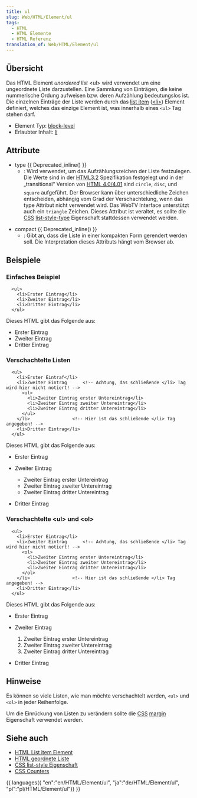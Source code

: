 ```yaml
---
title: ul
slug: Web/HTML/Element/ul
tags:
  - HTML
  - HTML Elemente
  - HTML Referenz
translation_of: Web/HTML/Element/ul
---
```

## Übersicht

Das HTML Element _unordered list_ \<ul> wird verwendet um eine ungeordnete Liste darzustellen. Eine Sammlung von Einträgen, die keine nummerische Ordung aufweisen bzw. deren Aufzählung bedeutungslos ist. Die einzelnen Einträge der Liste werden durch das [list item](/de/HTML/Element/li "de/HTML/Element/li") ([\<li>](/de/HTML/Element/li "de/HTML/Element/li")) Element definiert, welches das einzige Element ist, was innerhalb eines `<ul>` Tag stehen darf.

- Element Typ: [block-level](/de/HTML/Block-level_Elemente "de/HTML/Block-level_Elemente")
- Erlaubter Inhalt: [li](/de/HTML/Element/li "de/HTML/Element/li")

## Attribute

- type {{ Deprecated_inline() }}
  - : Wird verwendet, um das Aufzählungszeichen der Liste festzulegen. Die Werte sind in der [HTML3.2](/de/HTML3.2 "de/HTML3.2") Spezifikation festgelegt und in der „transitional“ Version von [HTML 4.0/4.01](/de/HTML4.01 "de/HTML4.01") sind `circle`, `disc`, und `square` aufgeführt. Der Browser kann über unterschiedliche Zeichen entscheiden, abhängig vom Grad der Verschachtelung, wenn das type Attribut nicht verwendet wird. Das WebTV Interface unterstützt auch ein `triangle` Zeichen. Dieses Attribut ist veraltet, es sollte die [CSS](/de/CSS "de/CSS") [list-style-type](/de/CSS/list-style-type "de/CSS/list-style-type") Eigenschaft stattdessen verwendet werden.

<!---->

- compact {{ Deprecated_inline() }}
  - : Gibt an, dass die Liste in einer kompakten Form gerendert werden soll. Die Interpretation dieses Attributs hängt vom Browser ab.

## Beispiele

### Einfaches Beispiel

      <ul>
        <li>Erster Eintrag</li>
        <li>Zweiter Eintrag</li>
        <li>Dritter Eintrag</li>
      </ul>

Dieses HTML gibt das Folgende aus:

- Erster Eintrag
- Zweiter Eintrag
- Dritter Eintrag

### Verschachtelte Listen

      <ul>
        <li>Erster Eintraf</li>
        <li>Zweiter Eintrag      <!-- Achtung, das schließende </li> Tag wird hier nicht notiert! -->
          <ul>
            <li>Zweiter Eintrag erster Untereintrag</li>
            <li>Zweiter Eintrag zweiter Untereintrag</li>
            <li>Zweiter Eintrag dritter Untereintrag</li>
          </ul>
        </li>                <!-- Hier ist das schließende </li> Tag angegeben! -->
        <li>Dritter Eintrag</li>
      </ul>

Dieses HTML gibt das Folgende aus:

- Erster Eintrag
- Zweiter Eintrag

  - Zweiter Eintrag erster Untereintrag
  - Zweiter Eintrag zweiter Untereintrag
  - Zweiter Eintrag dritter Untereintrag

- Dritter Eintrag

### Verschachtelte \<ul> und \<ol>

      <ul>
        <li>Erster Eintrag</li>
        <li>Zweiter Eintrag      <!-- Achtung, das schließende </li> Tag wird hier nicht notiert! -->
          <ol>
            <li>Zweiter Eintrag erster Untereintrag</li>
            <li>Zweiter Eintrag zweiter Untereintrag</li>
            <li>Zweiter Eintrag dritter Untereintrag</li>
          </ol>
        </li>                <!-- Hier ist das schließende </li> Tag angegeben! -->
        <li>Dritter Eintrag</li>
      </ul>

Dieses HTML gibt das Folgende aus:

- Erster Eintrag
- Zweiter Eintrag

  1.  Zweiter Eintrag erster Untereintrag
  2.  Zweiter Eintrag zweiter Untereintrag
  3.  Zweiter Eintrag dritter Untereintrag

- Dritter Eintrag

## Hinweise

Es können so viele Listen, wie man möchte verschachtelt werden, `<ul>` und `<ol>` in jeder Reihenfolge.

Um die Einrückung von Listen zu verändern sollte die [CSS](/de/CSS "de/CSS") [margin](/de/CSS/margin "de/CSS/margin") Eigenschaft verwendet werden.

## Siehe auch

- [HTML List item Element](/de/HTML/Element/li "de/HTML/Element/li")
- [HTML geordnete Liste](/de/HTML/Element/ol "de/HTML/Element/ol")
- [CSS list-style Eigenschaft](/de/CSS/list-style "de/CSS/list-style")
- [CSS Counters](/de/CSS_Counters "de/CSS_Counters")

{{ languages({ "en":"en/HTML/Element/ul", "ja":"de/HTML/Element/ul", "pl":"pl/HTML/Element/ul"}) }}
